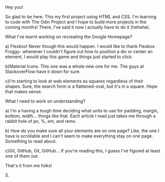 Hey you!

So glad to be here. This my first project using HTML and CSS. I'm learning to code with The Odin Project and I hope to build more projects in the coming months! There, I've said it now I actually have to do it (hehehe).

What I've learnt working on recreating the Google Homepage?

a) Flexbox! Never though this would happen. I would like to thank Flexbox Froggy- whenever I couldn't figure out how to position a div or center an element, I would play this game and things just started to click.

b)Material Icons. This one was a whole new one for me. The guys at StackoverFlow have it down for sure.

c)I'm starting to look at web elements as squares regardless of their shapes. Sure, the search form is a flattened-oval, but it's in a square. Hope that makes sense.

What I need to work on understanding?

a) I'm a having a tough time deciding what units to use for padding, margin, bottom, width... things like that. Each article I read just takes me through a rabbit hole of px, %, em, and rems. 

b) How do you make sure all your elements are on one page? Like, the one I have is scrollable and I can't seem to make everything stay on one page. Something to read about.

c)Git, GitHub, Git, GitHub... If you're reading this, I guess I've figured at least one of them out.

That's it from me folks!

S.